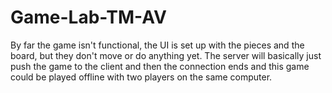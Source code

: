 # Game-Lab-TM-AV

By far the game isn't functional, the UI is set up with the pieces and the board, but they don't move or do anything yet. The server will basically just push the game to the client and then the connection ends and this game could be played offline with two players on the same computer. 
